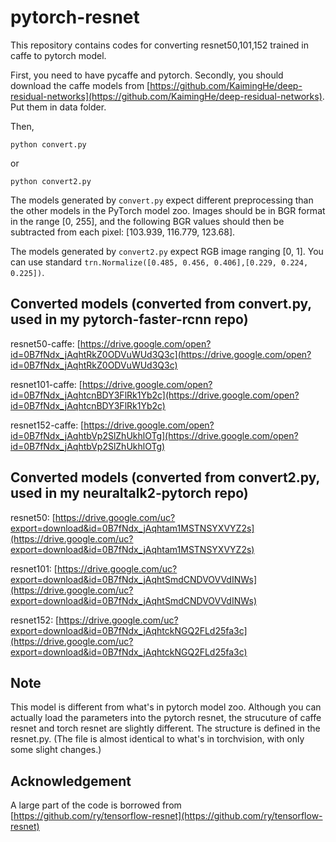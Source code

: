 # pytorch-resnet

This repository contains codes for converting resnet50,101,152 trained in caffe to pytorch model.

First, you need to have pycaffe and pytorch. Secondly, you should download the caffe models from [https://github.com/KaimingHe/deep-residual-networks](https://github.com/KaimingHe/deep-residual-networks).  Put them in data folder.

Then,

```
python convert.py
```
or
```
python convert2.py
```

The models generated by `convert.py` expect different preprocessing than the other models in the PyTorch model zoo. Images should be in BGR format in the range [0, 255], and the following BGR values should then be subtracted from each pixel: [103.939, 116.779, 123.68].

The models generated by `convert2.py` expect RGB image ranging [0, 1]. You can use standard `trn.Normalize([0.485, 0.456, 0.406],[0.229, 0.224, 0.225])`.

## Converted models (converted from convert.py, used in my pytorch-faster-rcnn repo)

resnet50-caffe: [https://drive.google.com/open?id=0B7fNdx_jAqhtRkZ0ODVuWUd3Q3c](https://drive.google.com/open?id=0B7fNdx_jAqhtRkZ0ODVuWUd3Q3c)

resnet101-caffe: [https://drive.google.com/open?id=0B7fNdx_jAqhtcnBDY3FlRk1Yb2c](https://drive.google.com/open?id=0B7fNdx_jAqhtcnBDY3FlRk1Yb2c)

resnet152-caffe: [https://drive.google.com/open?id=0B7fNdx_jAqhtbVp2SlZhUkhlOTg](https://drive.google.com/open?id=0B7fNdx_jAqhtbVp2SlZhUkhlOTg)

## Converted models (converted from convert2.py, used in my neuraltalk2-pytorch repo)

resnet50: [https://drive.google.com/uc?export=download&id=0B7fNdx_jAqhtam1MSTNSYXVYZ2s](https://drive.google.com/uc?export=download&id=0B7fNdx_jAqhtam1MSTNSYXVYZ2s)

resnet101: [https://drive.google.com/uc?export=download&id=0B7fNdx_jAqhtSmdCNDVOVVdINWs](https://drive.google.com/uc?export=download&id=0B7fNdx_jAqhtSmdCNDVOVVdINWs)

resnet152: [https://drive.google.com/uc?export=download&id=0B7fNdx_jAqhtckNGQ2FLd25fa3c](https://drive.google.com/uc?export=download&id=0B7fNdx_jAqhtckNGQ2FLd25fa3c)

## Note
This model is different from what's in pytorch model zoo. Although you can actually load the parameters into the pytorch resnet, the strucuture of caffe resnet and torch resnet are slightly different. The structure is defined in the resnet.py. (The file is almost identical to what's in torchvision, with only some slight changes.)

## Acknowledgement
A large part of the code is borrowed from [https://github.com/ry/tensorflow-resnet](https://github.com/ry/tensorflow-resnet)
